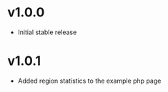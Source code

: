 v1.0.0
=======

* Initial stable release

v1.0.1
=======

* Added region statistics to the example php page
